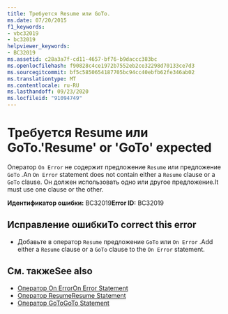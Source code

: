 ```yaml
---
title: Требуется Resume или GoTo.
ms.date: 07/20/2015
f1_keywords:
- vbc32019
- bc32019
helpviewer_keywords:
- BC32019
ms.assetid: c28a3a7f-cd11-4657-bf76-b9daccc383bc
ms.openlocfilehash: f90828c4ce1972b7552eb2ce32298d70133ce7d3
ms.sourcegitcommit: bf5c5850654187705bc94cc40ebfb62fe346ab02
ms.translationtype: MT
ms.contentlocale: ru-RU
ms.lasthandoff: 09/23/2020
ms.locfileid: "91094749"
---
```

# <a name="resume-or-goto-expected"></a><span data-ttu-id="e0f2f-102">Требуется Resume или GoTo.</span><span class="sxs-lookup"><span data-stu-id="e0f2f-102">'Resume' or 'GoTo' expected</span></span>

<span data-ttu-id="e0f2f-103">Оператор `On Error` не содержит предложение `Resume` или предложение `GoTo` .</span><span class="sxs-lookup"><span data-stu-id="e0f2f-103">An `On Error` statement does not contain either a `Resume` clause or a `GoTo` clause.</span></span> <span data-ttu-id="e0f2f-104">Он должен использовать одно или другое предложение.</span><span class="sxs-lookup"><span data-stu-id="e0f2f-104">It must use one clause or the other.</span></span>  
  
 <span data-ttu-id="e0f2f-105">**Идентификатор ошибки:** BC32019</span><span class="sxs-lookup"><span data-stu-id="e0f2f-105">**Error ID:** BC32019</span></span>  
  
## <a name="to-correct-this-error"></a><span data-ttu-id="e0f2f-106">Исправление ошибки</span><span class="sxs-lookup"><span data-stu-id="e0f2f-106">To correct this error</span></span>  
  
- <span data-ttu-id="e0f2f-107">Добавьте в оператор `Resume` предложение `GoTo` или `On Error` .</span><span class="sxs-lookup"><span data-stu-id="e0f2f-107">Add either a `Resume` clause or a `GoTo` clause to the `On Error` statement.</span></span>  
  
## <a name="see-also"></a><span data-ttu-id="e0f2f-108">См. также</span><span class="sxs-lookup"><span data-stu-id="e0f2f-108">See also</span></span>

- [<span data-ttu-id="e0f2f-109">Оператор On Error</span><span class="sxs-lookup"><span data-stu-id="e0f2f-109">On Error Statement</span></span>](../language-reference/statements/on-error-statement.md)
- [<span data-ttu-id="e0f2f-110">Оператор Resume</span><span class="sxs-lookup"><span data-stu-id="e0f2f-110">Resume Statement</span></span>](../language-reference/statements/resume-statement.md)
- [<span data-ttu-id="e0f2f-111">Оператор GoTo</span><span class="sxs-lookup"><span data-stu-id="e0f2f-111">GoTo Statement</span></span>](../language-reference/statements/goto-statement.md)
